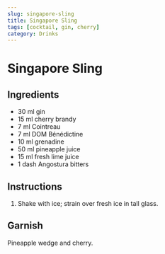 ```yaml
---
slug: singapore-sling
title: Singapore Sling
tags: [cocktail, gin, cherry]
category: Drinks
---
```


# Singapore Sling

## Ingredients

- 30 ml gin
- 15 ml cherry brandy
- 7 ml Cointreau
- 7 ml DOM Bénédictine
- 10 ml grenadine
- 50 ml pineapple juice
- 15 ml fresh lime juice
- 1 dash Angostura bitters

## Instructions

1. Shake with ice; strain over fresh ice in tall glass.

## Garnish

Pineapple wedge and cherry.
